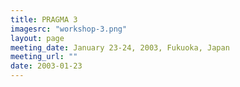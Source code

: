 ```yaml
---
title: PRAGMA 3 
imagesrc: "workshop-3.png"
layout: page
meeting_date: January 23-24, 2003, Fukuoka, Japan
meeting_url: "" 
date: 2003-01-23
---
```


